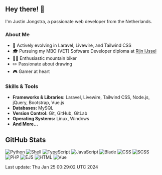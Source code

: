 ## Hey there! 👋

I'm Justin Jongstra, a passionate web developer from the Netherlands.

### About Me
- 🌱 Actively evolving in Laravel, Livewire, and Tailwind CSS
- 🎓 Pursuing my MBO (VET) Software Developer diploma at [Rijn IJssel](https://www.rijnijssel.nl/)
- 🚵‍♂️ Enthusiastic mountain biker
- ✏️ Passionate about drawing
- 🎮 Gamer at heart

### Skills & Tools
- **Frameworks & Libraries:** Laravel, Livewire, Tailwind CSS, Node.js, jQuery, Bootstrap, Vue.js
- **Databases:** MySQL
- **Version Control:** Git, GitHub, GitLab
- **Operating Systems:** Linux, Windows
- **And More...**

## GitHub Stats
![Python](https://img.shields.io/badge/Python-.22%25-blue)
![Shell](https://img.shields.io/badge/Shell-.11%25-blue)
![TypeScript](https://img.shields.io/badge/TypeScript-.01%25-blue)
![JavaScript](https://img.shields.io/badge/JavaScript-4.83%25-blue)
![Blade](https://img.shields.io/badge/Blade-25.65%25-blue)
![CSS](https://img.shields.io/badge/CSS-2.77%25-blue)
![SCSS](https://img.shields.io/badge/SCSS-2.63%25-blue)
![PHP](https://img.shields.io/badge/PHP-61.67%25-blue)
![EJS](https://img.shields.io/badge/EJS-.95%25-blue)
![HTML](https://img.shields.io/badge/HTML-.13%25-blue)
![Vue](https://img.shields.io/badge/Vue-.98%25-blue)

Last update: Thu Jan 25 00:29:02 UTC 2024

